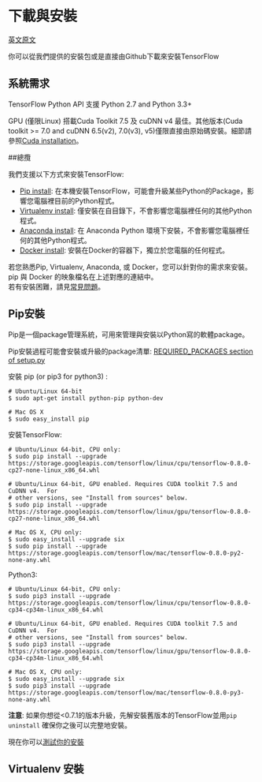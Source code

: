# 下載與安裝

[英文原文](https://www.tensorflow.org/versions/r0.8/get_started/os_setup.html#download-and-setup)

你可以從我們提供的安裝包或是直接由Github下載來安裝TensorFlow

## 系統需求
TensorFlow Python API 支援 Python 2.7 and Python 3.3+

GPU (僅限Linux) 搭載Cuda Toolkit 7.5 及 cuDNN v4 最佳。其他版本(Cuda toolkit >= 7.0 and cuDNN 6.5(v2), 7.0(v3), v5)僅限直接由原始碼安裝。細節請參照[Cuda installation](https://www.tensorflow.org/versions/r0.8/get_started/os_setup.html#optional-install-cuda-gpus-on-linux)。

##總攬

我們支援以下方式來安裝TensorFlow:

* [Pip install](https://www.tensorflow.org/versions/r0.8/get_started/os_setup.html#pip-installation): 在本機安裝TensorFlow，可能會升級某些Python的Package，影響您電腦裡目前的Python程式。
* [Virtualenv install](https://www.tensorflow.org/versions/r0.8/get_started/os_setup.html#virtualenv-installation): 僅安裝在自目錄下，不會影響您電腦裡任何的其他Python程式。
* [Anaconda install](https://www.tensorflow.org/versions/r0.8/get_started/os_setup.html#anaconda-installation): 在 Anaconda Python 環境下安裝，不會影響您電腦裡任何的其他Python程式。
* [Docker install](https://www.tensorflow.org/versions/r0.8/get_started/os_setup.html#docker-installation): 安裝在Docker的容器下，獨立於您電腦的任何程式。

若您熟悉Pip, Virtualenv, Anaconda, 或 Docker，您可以針對你的需求來安裝。  
pip 與 Docker 的映象檔名在上述對應的連結中。  
若有安裝困難，請見[常見問題](https://www.tensorflow.org/versions/r0.8/get_started/os_setup.html#common-problems)。

## Pip安裝

Pip是一個package管理系統，可用來管理與安裝以Python寫的軟體package。

Pip安裝過程可能會安裝或升級的package清單:  [REQUIRED_PACKAGES section of setup.py](https://github.com/tensorflow/tensorflow/blob/master/tensorflow/tools/pip_package/setup.py)

安裝 pip (or pip3 for python3) :

```
# Ubuntu/Linux 64-bit
$ sudo apt-get install python-pip python-dev

# Mac OS X
$ sudo easy_install pip

```

安裝TensorFlow:

```
# Ubuntu/Linux 64-bit, CPU only:
$ sudo pip install --upgrade https://storage.googleapis.com/tensorflow/linux/cpu/tensorflow-0.8.0-cp27-none-linux_x86_64.whl

# Ubuntu/Linux 64-bit, GPU enabled. Requires CUDA toolkit 7.5 and CuDNN v4.  For
# other versions, see "Install from sources" below.
$ sudo pip install --upgrade https://storage.googleapis.com/tensorflow/linux/gpu/tensorflow-0.8.0-cp27-none-linux_x86_64.whl

# Mac OS X, CPU only:
$ sudo easy_install --upgrade six
$ sudo pip install --upgrade https://storage.googleapis.com/tensorflow/mac/tensorflow-0.8.0-py2-none-any.whl

```

Python3:

```
# Ubuntu/Linux 64-bit, CPU only:
$ sudo pip3 install --upgrade https://storage.googleapis.com/tensorflow/linux/cpu/tensorflow-0.8.0-cp34-cp34m-linux_x86_64.whl

# Ubuntu/Linux 64-bit, GPU enabled. Requires CUDA toolkit 7.5 and CuDNN v4.  For
# other versions, see "Install from sources" below.
$ sudo pip3 install --upgrade https://storage.googleapis.com/tensorflow/linux/gpu/tensorflow-0.8.0-cp34-cp34m-linux_x86_64.whl

# Mac OS X, CPU only:
$ sudo easy_install --upgrade six
$ sudo pip3 install --upgrade https://storage.googleapis.com/tensorflow/mac/tensorflow-0.8.0-py3-none-any.whl

```
**注意**: 如果你想從<0.7.1的版本升級，先解安裝舊版本的TensorFlow並用`pip uninstall` 確保你之後可以完整地安裝。

現在你可以[測試你的安裝](testinstallation.md)

## Virtualenv 安裝




